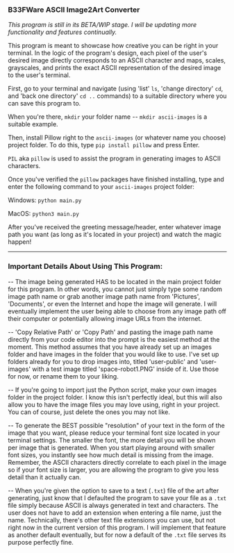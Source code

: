 ### B33FWare ASCII Image2Art Converter

*This program is still in its BETA/WIP stage. I will be updating more functionality and features continually.*

This program is meant to showcase how creative you can be right in your terminal. In the logic of the program's design, each pixel of the user's desired image directly corresponds to an ASCII character and maps, scales, grayscales, and prints the exact ASCII representation of the desired image to the user's terminal.

First, go to your terminal and navigate (using 'list' ```ls```, 'change directory' ```cd```, and 'back one directory' ```cd ..``` commands) to a suitable directory where you can save this program to.

When you're there, ```mkdir``` your folder name -- ```mkdir ascii-images``` is a suitable example.

Then, install Pillow right to the ```ascii-images``` (or whatever name you choose) project folder. To do this, type ```pip install pillow``` and press Enter.

```PIL``` aka ```pillow``` is used to assist the program in generating images to ASCII characters.

Once you've verified the ```pillow``` packages have finished installing, type and enter the following command to your ```ascii-images``` project folder:
  
  Windows: ```python main.py```
  
  MacOS: ```python3 main.py```

After you've received the greeting message/header, enter whatever image path you want (as long as it's located in your project) and watch the magic happen!

---------------------------------------------------------------------------------------------------------------------------------------------------------------
### Important Details About Using This Program:

-- The image being generated HAS to be located in the main project folder for this program. In other words, you cannot just simply type some random image path name or grab another image path name from 'Pictures', 'Documents', or even the Internet and hope the image will generate. I will eventually implement the user being able to choose from any image path off their computer or potentially allowing image URLs from the internet.

-- 'Copy Relative Path' or 'Copy Path' and pasting the image path name directly from your code editor into the prompt is the easiest method at the moment. This method assumes that you have already set up an images folder and have images in the folder that you would like to use. I've set up folders already for you to drop images into, titled 'user-public' and 'user-images' with a test image titled 'space-robot1.PNG' inside of it. Use those for now, or rename them to your liking.

-- If you're going to import just the Python script, make your own images folder in the project folder. I know this isn't perfectly ideal, but this will also allow you to have the image files you may love using, right in your project. You can of course, just delete the ones you may not like.

-- To generate the BEST possible "resolution" of your text in the form of the image that you want, please reduce your terminal font size located in your terminal settings. The smaller the font, the more detail you will be shown per image that is generated. When you start playing around with smaller font sizes, you instantly see how much detail is missing from the image. Remember, the ASCII characters directly correlate to each pixel in the image so if your font size is larger, you are allowing the program to give you less detail than it actually can.

-- When you're given the option to save to a text (```.txt```) file of the art after generating, just know that I defaulted the program to save your file as a ```.txt``` file simply because ASCII is always generated in text and characters. The user does not have to add an extension when entering a file name, just the name. Technically, there's other text file extensions you can use, but not right now in the current version of this program. I will implement that feature as another default eventually, but for now a default of the ```.txt``` file serves its purpose perfectly fine.
